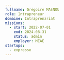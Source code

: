 ```yaml
---
fullname: Grégoire MASNOU
role: Intrapreneur
domaine: Intraprenariat
missions:
  - start: 2022-07-01
    end: 2024-08-31
    status: admin
    employer: MEAE
startups:
  - expresso
---
```


